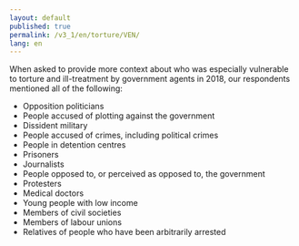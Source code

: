 ```yaml
---
layout: default
published: true
permalink: /v3_1/en/torture/VEN/
lang: en
---
```


When asked to provide more context about who was especially vulnerable to torture and ill-treatment by government agents in 2018, our respondents mentioned all of the following:
-	Opposition politicians
-	People accused of plotting against the government
-	Dissident military
-	People accused of crimes, including political crimes
-	People in detention centres
-	Prisoners
-	Journalists
-	People opposed to, or perceived as opposed to, the government
-	Protesters
-	Medical doctors
-	Young people with low income 
-	Members of civil societies
-	Members of labour unions
-	Relatives of people who have been arbitrarily arrested
